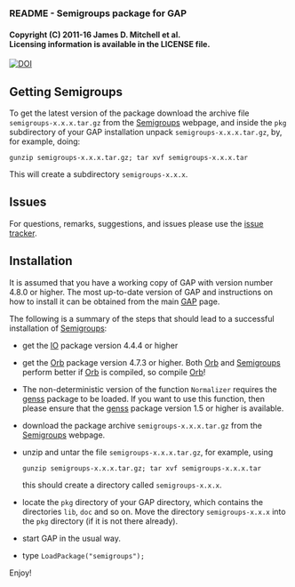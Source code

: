 ### README - Semigroups package for GAP

#### Copyright (C) 2011-16 James D. Mitchell et al. <br/>Licensing information is available in the LICENSE file.
[![DOI](https://zenodo.org/badge/doi/10.5281/zenodo.53112.svg)](http://dx.doi.org/10.5281/zenodo.53112)
  

## Getting Semigroups

To get the latest version of the package download the archive file `semigroups-x.x.x.tar.gz` from the [Semigroups](https://gap-packages.github.io/Semigroups) webpage, and inside the `pkg` subdirectory of your GAP installation unpack `semigroups-x.x.x.tar.gz`, by, for example, doing:

    gunzip semigroups-x.x.x.tar.gz; tar xvf semigroups-x.x.x.tar
   
This will create a subdirectory `semigroups-x.x.x`.

## Issues

For questions, remarks, suggestions, and issues please use the 
[issue tracker](https://github.com/gap-packages/Semigroups/issues).

## Installation

It is assumed that you have a working copy of GAP with version number 4.8.0 or higher.  The  most  up-to-date  version  of  GAP  and instructions on how to install it can be obtained from the main [GAP](http://www.gap-system.org) page.

The  following  is  a  summary of the steps that should lead to a successful installation of [Semigroups](https://gap-packages.github.io/Semigroups):

* get the [IO](http://gap-system.github.io/io/) package version 4.4.4 or higher
 
* get the [Orb](http://gap-system.github.io/orb/) package version 4.7.3 or higher. 
  Both [Orb](http://gap-system.github.io/orb/) and [Semigroups](https://gap-packages.github.io/Semigroups) perform better if [Orb](http://gap-system.github.io/orb/) is compiled, so compile [Orb](http://gap-system.github.io/orb/)!

* The non-deterministic version of the function `Normalizer` requires the [genss](http://gap-system.github.io/genss/) package to be loaded. If you want to use this function, then please ensure that the [genss](http://gap-system.github.io/genss/) package version 1.5 or higher is available. 

* download the package archive `semigroups-x.x.x.tar.gz` from the [Semigroups](https://gap-packages.github.io/Semigroups) webpage.

* unzip and untar the file `semigroups-x.x.x.tar.gz`, for example, using
 
    ``` 
    gunzip semigroups-x.x.x.tar.gz; tar xvf semigroups-x.x.x.tar
    ```
  
    this should create a directory called `semigroups-x.x.x`.

* locate  the  `pkg`  directory  of your GAP directory, which contains the directories `lib`, `doc` and so on. Move the directory `semigroups-x.x.x` into the `pkg` directory (if it is not there already).

* start GAP in the usual way.

* type `LoadPackage("semigroups");`

Enjoy!
